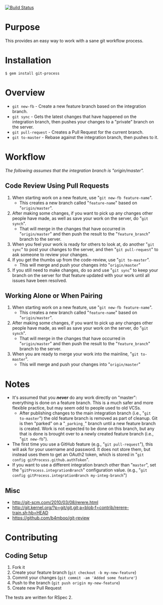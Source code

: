[![Build Status](https://secure.travis-ci.org/jdigger/git-process.png)](http://travis-ci.org/jdigger/git-process)

# Purpose #

This provides an easy way to work with a sane git workflow process.


# Installation #

    $ gem install git-process

# Overview #

* `git new-fb` - Create a new feature branch based on the integration branch.
* `git sync` - Gets the latest changes that have happened on the integration branch, then pushes your changes to a "private" branch on the server.
* `git pull-request` - Creates a Pull Request for the current branch.
* `git to-master` - Rebase against the integration branch, then pushes to it.

# Workflow #

_The following assumes that the integration branch is "origin/master"._

## Code Review Using Pull Requests ##

1. When starting work on a new feature, use "`git new-fb feature-name`".
    * This creates a new branch called "`feature-name`" based on "`origin/master`".
2. After making some changes, if you want to pick up any changes other people have made, as well
   as save your work on the server, do "`git synch`".
    * That will merge in the changes that have occurred in "`origin/master`" and then push the
      result to the "`feature_branch`" branch to the server.
3. When you feel your work is ready for others to look at, do another "`git sync`" to post your
   changes to the server, and then "`git pull-request`" to ask someone to review your changes.
4. If you get the thumbs up from the code-review, use "`git to-master`".
    * This will merge and push your changes into "`origin/master`"
5. If you still need to make changes, do so and use "`git sync`" to keep your branch on the
   server for that feature updated with your work until all issues have been resolved.

## Working Alone or When Pairing ##

1. When starting work on a new feature, use "`git new-fb feature-name`".
    * This creates a new branch called "`feature-name`" based on "`origin/master`".
2. After making some changes, if you want to pick up any changes other people have made, as well
   as save your work on the server, do "`git synch`".
    * That will merge in the changes that have occurred in "`origin/master`" and then push the
      result to the "`feature_branch`" branch to the server.
3. When you are ready to merge your work into the mainline, "`git to-master`".
    * This will merge and push your changes into "`origin/master`"

# Notes #

* It's assumed that you **_never_** do any work directly on "master": everything is done on a
  feature branch.  This is a much safer and more flexible practice, but may seem odd to
  people used to old VCSs.
    * After publishing changes to the main integration branch (i.e., "`git to-master`") the
      old feature branch is removed as part of cleanup. Git is then "parked" on a "`_parking_`"
      branch until a new feature branch is created. Work is not expected to be done on this
      branch, but any that is done is brought over to a newly created feature branch (i.e.,
      "`git new-fb`").
* The first time you use a GitHub feature (e.g., "`git pull-request`"), this will ask for your
  username and password. It does not store them, but instead uses them to get an OAuth2 token,
  which is stored in "`git config gitProcess.github.authToken`".
* If you want to use a different integration branch other than "`master`", set the
  "`gitProcess.integrationBranch`" configuration value. (e.g.,
  "`git config gitProcess.integrationBranch my-integ-branch`")

## Misc ##

* http://git-scm.com/2010/03/08/rerere.html
* http://git.kernel.org/?p=git/git.git;a=blob;f=contrib/rerere-train.sh;hb=HEAD
* https://github.com/b4mboo/git-review


# Contributing #

## Coding Setup ##

1. Fork it
2. Create your feature branch (`git checkout -b my-new-feature`)
3. Commit your changes (`git commit -am 'Added some feature'`)
4. Push to the branch (`git push origin my-new-feature`)
5. Create new Pull Request

The tests are written for RSpec 2.

